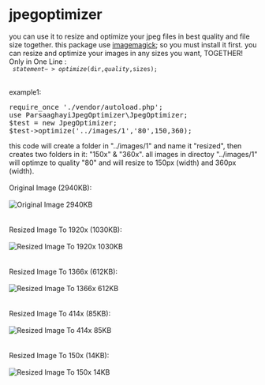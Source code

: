 # jpegoptimizer
you can use it to resize and optimize your jpeg files in best quality and file size together.
this package use <a href="https://imagemagick.org/" target="_blank" rel="noopener noreferrer">imagemagick</a>; so you must install it first.
you can resize and optimize your images in any sizes you want, TOGETHER!<br>
Only in One Line :<br>
<code>
$statement->optimize($dir,$quality,$sizes);<br>
</code>
<br>example1:<br>
<pre>
require_once './vendor/autoload.php';
use ParsaaghayiJpegOptimizer\JpegOptimizer;
$test = new JpegOptimizer;
$test->optimize('../images/1','80',150,360);
</pre>
this code will create a folder in "../images/1" and name it "resized", then creates two folders in it: "150x" & "360x". all images in directoy "../images/1" will optimze to quality "80" and will resize to 150px (width) and 360px (width).<br><br>
Original Image (2940KB):<br><br>
![Original Image 2940KB](https://parsaaghayi.ir/github/jpegoptimizer/himiway-bikes-piXiF93L-5A-unsplash.jpg "Original Image 2940KB")<br><br><br>
Resized Image To 1920x (1030KB):<br><br>
![Resized Image To 1920x 1030KB](https://parsaaghayi.ir/github/jpegoptimizer/himiway-bikes-piXiF93L-5A-unsplash-1920.jpg "Resized Image To 1920x 1030KB")<br><br><br>
Resized Image To 1366x (612KB):<br><br>
![Resized Image To 1366x 612KB](https://parsaaghayi.ir/github/jpegoptimizer/himiway-bikes-piXiF93L-5A-unsplash-1366.jpg "Resized Image To 1366x 612KB")<br><br><br>
Resized Image To 414x (85KB):<br><br>
![Resized Image To 414x 85KB](https://parsaaghayi.ir/github/jpegoptimizer/himiway-bikes-piXiF93L-5A-unsplash-414.jpg "Resized Image To 414x 85KB")<br><br><br>
Resized Image To 150x (14KB):<br><br>
![Resized Image To 150x 14KB](https://parsaaghayi.ir/github/jpegoptimizer/himiway-bikes-piXiF93L-5A-unsplash-150.jpg "Resized Image To 150x 14KB")<br><br><br>


